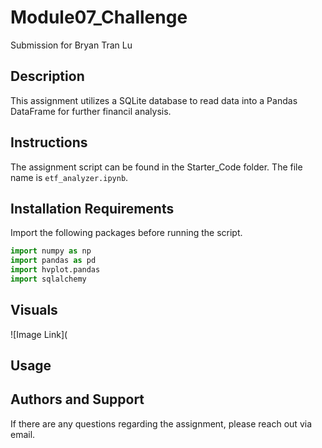 # Module07_Challenge
Submission for Bryan Tran Lu

## Description
This assignment utilizes a SQLite database to read data into a Pandas DataFrame for further financil analysis.

## Instructions
The assignment script can be found in the Starter_Code folder. The file name is `etf_analyzer.ipynb`.

## Installation Requirements
Import the following packages before running the script.
```python
import numpy as np
import pandas as pd
import hvplot.pandas
import sqlalchemy
```

## Visuals
![Image Link](
## Usage

## Authors and Support
If there are any questions regarding the assignment, please reach out via email.
